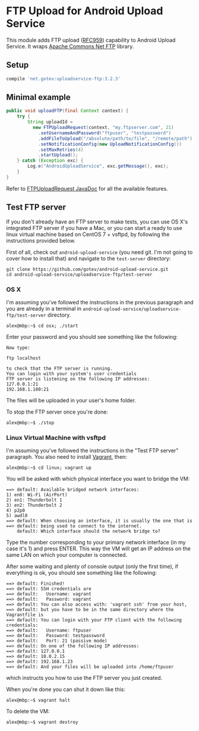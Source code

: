 FTP Upload for Android Upload Service
============================================

This module adds FTP upload ([RFC959](https://tools.ietf.org/html/rfc959)) capability to Android Upload Service. It wraps [Apache Commons Net FTP](https://commons.apache.org/proper/commons-net/dependency-info.html) library.

## Setup
```groovy
compile 'net.gotev:uploadservice-ftp:3.2.3'
```

## Minimal example
```java
public void uploadFTP(final Context context) {
    try {
        String uploadId =
          new FTPUploadRequest(context, "my.ftpserver.com", 21)
            .setUsernameAndPassword("ftpuser", "testpassword")
            .addFileToUpload("/absolute/path/to/file", "/remote/path")
            .setNotificationConfig(new UploadNotificationConfig())
            .setMaxRetries(4)
            .startUpload();
    } catch (Exception exc) {
        Log.e("AndroidUploadService", exc.getMessage(), exc);
    }
}
```
Refer to [FTPUploadRequest JavaDoc](http://gotev.github.io/android-upload-service/javadoc-ftp/net/gotev/uploadservice/ftp/FTPUploadRequest.html) for all the available features.

## Test FTP server
If you don't already have an FTP server to make tests, you can use OS X's integrated FTP server if you have a Mac, or you can start a ready to use linux virtual machine based on CentOS 7 + vsftpd, by following the instructions provided below.

First of all, check out `android-upload-service` (you need git. I'm not going to cover how to install that) and navigate to the `test-server` directory:
```
git clone https://github.com/gotev/android-upload-service.git
cd android-upload-service/uploadservice-ftp/test-server
```

### OS X
I'm assuming you've followed the instructions in the previous paragraph and you are already in a terminal in `android-upload-service/uploadservice-ftp/test-server` directory.
```
alex@mbp:~$ cd osx; ./start
```

Enter your password and you should see something like the following:

```
Now type:

ftp localhost

to check that the FTP server is running.
You can login with your system's user credentials
FTP server is listening on the following IP addresses:
127.0.0.1:21
192.168.1.180:21
```

The files will be uploaded in your user's home folder.

To stop the FTP server once you're done:
```
alex@mbp:~$ ./stop
```

### Linux Virtual Machine with vsftpd
I'm assuming you've followed the instructions in the "Test FTP server" paragraph.
You also need to install [Vagrant](https://www.vagrantup.com/), then:
```
alex@mbp:~$ cd linux; vagrant up
```

You will be asked with which physical interface you want to bridge the VM:
```
==> default: Available bridged network interfaces:
1) en0: Wi-Fi (AirPort)
2) en1: Thunderbolt 1
3) en2: Thunderbolt 2
4) p2p0
5) awdl0
==> default: When choosing an interface, it is usually the one that is
==> default: being used to connect to the internet.
    default: Which interface should the network bridge to?
```
Type the number corresponding to your primary network interface (in my case it's 1) and press ENTER. This way the VM will get an IP address on the same LAN on which your computer is connected.

After some waiting and plenty of console output (only the first time), if everything is ok, you should see something like the following:
```
==> default: Finished!
==> default: SSH credentials are
==> default:   Username: vagrant
==> default:   Password: vagrant
==> default: You can also access with: 'vagrant ssh' from your host,
==> default: but you have to be in the same directory where the Vagrantfile is
==> default: You can login with your FTP client with the following credentials:
==> default:   Username: ftpuser
==> default:   Password: testpassword
==> default:   Port: 21 (passive mode)
==> default: On one of the following IP addresses:
==> default: 127.0.0.1
==> default: 10.0.2.15
==> default: 192.168.1.23
==> default: And your files will be uploaded into /home/ftpuser
```

which instructs you how to use the FTP server you just created.

When you're done you can shut it down like this:
```
alex@mbp:~$ vagrant halt
```

To delete the VM:
```
alex@mbp:~$ vagrant destroy
```
